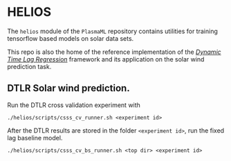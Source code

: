 # HELIOS

The `helios` module of the `PlasmaML` repository contains utilities for 
training tensorflow based models on solar data sets.

This repo is also the home of the reference implementation of the [_Dynamic Time Lag Regression_](https://openreview.net/forum?id=SkxybANtDB) framework and its application on the solar wind prediction task.


## DTLR Solar wind prediction.

Run the DTLR cross validation experiment with

```
./helios/scripts/csss_cv_runner.sh <experiment id>
```

After the DTLR results are stored in the folder `<experiment id>`, run the fixed lag baseline model.

```
./helios/scripts/csss_cv_bs_runner.sh <top dir> <experiment id>
```

